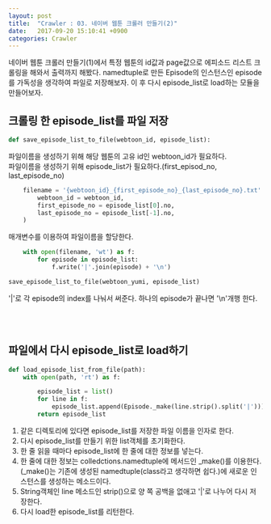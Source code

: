 ```yaml
---
layout: post
title:  "Crawler : 03. 네이버 웹툰 크롤러 만들기(2)"
date:   2017-09-20 15:10:41 +0900
categories: Crawler
---
```


네이버 웹툰 크롤러 만들기(1)에서 특정 웹툰의 id값과 page값으로 에피소드 리스트 크롤링을 해와서 출력까지 해봤다. namedtuple로 만든 Episode의 인스턴스인 episode를 가독성을 생각하여 파일로 저장해보자. 이 후 다시 episode_list로 load하는 모듈을 만들어보자.

## 크롤링 한 episode_list를 파일 저장


```python
def save_episode_list_to_file(webtoon_id, episode_list):
```

파일이름을 생성하기 위해 해당 웹툰의 고유 id인 webtoon\_id가 필요하다.<br>
파일이름을 생성하기 위해 episode\_list가 필요하다.(first\_episod\_no, last\_episode\_no)

```python
    filename = '{webtoon_id}_{first_episode_no}_{last_episode_no}.txt'.format(
        webtoon_id = webtoon_id,
        first_episode_no = episode_list[0].no,
        last_episode_no = episode_list[-1].no,
    )
```

매개변수를 이용하여 파일이름을 할당한다.

```python
    with open(filename, 'wt') as f:
        for episode in episode_list:
            f.write('|'.join(episode) + '\n')

save_episode_list_to_file(webtoon_yumi, episode_list)
```

'\|'로 각 episode의 index를 나눠서 써준다. 하나의 episode가 끝나면 '\n'개행 한다.


<br><br>

## 파일에서 다시 episode_list로 load하기

```python
def load_episode_list_from_file(path):
    with open(path, 'rt') as f:

        episode_list = list()
        for line in f:
            episode_list.append(Episode._make(line.strip().split('|')))
        return episode_list
```

1. 같은 디렉토리에 있다면 episode_list를 저장한 파일 이름을 인자로 한다.
2. 다시 episode_list를 만들기 위한 list객체를 초기화한다.
3. 한 줄 읽을 때마다 episode_list에 한 줄에 대한 정보를 넣는다.
4. 한 줄에 대한 정보는 colledctions.namedtuple에 메서드인 \_make()를 이용한다. (\_make()는 기존에 생성된 namedtuple(class라고 생각하면 쉽다.)에 새로운 인스턴스를 생성하는 메소드이다.
5. String객체인 line 메소드인 strip()으로 양 쪽 공백을 없애고  '\|'로 나누어 다시 저장한다.
6. 다시 load한 episode_list를 리턴한다.
